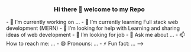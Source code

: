 
<h3 style=text-align:center>Hi there 👋 welcome to my Repo</h3>
- 🔭 I’m currently working on ...
- 🌱 I’m currently learning Full stack web development (MERN)
- 👯 I’m looking for help with Learning and sharing ideas of web development
- 🤔 I’m looking for job
- 💬 Ask me about ...
- 📫 How to reach me: ...
- 😄 Pronouns: ...
- ⚡ Fun fact: ...
-->
